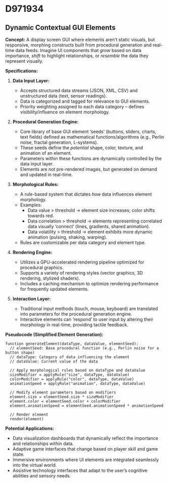# D971934

## Dynamic Contextual GUI Elements

**Concept:** A display screen GUI where elements aren’t static visuals, but responsive, morphing constructs built from procedural generation and real-time data feeds. Imagine UI components that *grow* based on data importance, *shift* to highlight relationships, or *resemble* the data they represent visually.

**Specifications:**

1.  **Data Input Layer:**
    *   Accepts structured data streams (JSON, XML, CSV) and unstructured data (text, sensor readings).
    *   Data is categorized and tagged for relevance to GUI elements.
    *   Priority weighting assigned to each data category – defines visibility/influence on element morphology.

2.  **Procedural Generation Engine:**
    *   Core library of base GUI element ‘seeds’ (buttons, sliders, charts, text fields) defined as mathematical functions/algorithms (e.g., Perlin noise, fractal generation, L-systems).
    *   These seeds define the *potential* shape, color, texture, and animation of an element.
    *   Parameters within these functions are dynamically controlled by the data input layer.
    *   Elements are not pre-rendered images, but generated on demand and updated in real-time.

3.  **Morphological Rules:**
    *   A rule-based system that dictates *how* data influences element morphology.
    *   Examples:
        *   Data value > threshold -> element size increases; color shifts towards red.
        *   Data correlation > threshold -> elements representing correlated data visually ‘connect’ (lines, gradients, shared animation).
        *   Data volatility > threshold -> element exhibits more dynamic animation (pulsing, shaking, warping).
    *   Rules are customizable per data category and element type.

4.  **Rendering Engine:**
    *   Utilizes a GPU-accelerated rendering pipeline optimized for procedural graphics.
    *   Supports a variety of rendering styles (vector graphics, 3D rendering, stylized shaders).
    *   Includes a caching mechanism to optimize rendering performance for frequently updated elements.

5.  **Interaction Layer:**
    *   Traditional input methods (touch, mouse, keyboard) are translated into parameters for the procedural generation engine.
    *   Interactive elements can ‘respond’ to user input by altering their morphology in real-time, providing tactile feedback.

**Pseudocode (Simplified Element Generation):**

```
function generateElement(dataType, dataValue, elementSeed):
  // elementSeed: Base procedural function (e.g., Perlin noise for a button shape)
  // dataType: Category of data influencing the element
  // dataValue: Current value of the data

  // Apply morphological rules based on dataType and dataValue
  sizeModifier = applyRule("size", dataType, dataValue)
  colorModifier = applyRule("color", dataType, dataValue)
  animationSpeed = applyRule("animation", dataType, dataValue)

  // Modify element parameters based on modifiers
  element.size = elementSeed.size * sizeModifier
  element.color = elementSeed.color + colorModifier
  element.animationSpeed = elementSeed.animationSpeed * animationSpeed

  // Render element
  render(element)
```

**Potential Applications:**

*   Data visualization dashboards that dynamically reflect the importance and relationships within data.
*   Adaptive game interfaces that change based on player skill and game state.
*   Immersive environments where UI elements are integrated seamlessly into the virtual world.
*   Assistive technology interfaces that adapt to the user’s cognitive abilities and sensory needs.